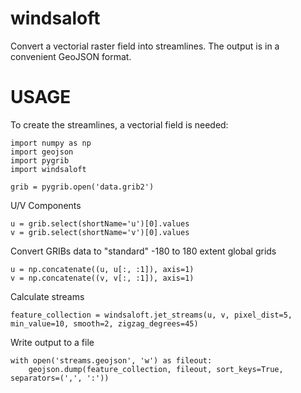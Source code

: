 # windsaloft

Convert a vectorial raster field into streamlines. The output is in a convenient GeoJSON format.


USAGE
=====

To create the streamlines, a vectorial field is needed:


	import numpy as np
	import geojson
	import pygrib
	import windsaloft

	grib = pygrib.open('data.grib2')

U/V Components

	u = grib.select(shortName='u')[0].values
	v = grib.select(shortName='v')[0].values

Convert GRIBs data to "standard" -180 to 180 extent global grids

	u = np.concatenate((u, u[:, :1]), axis=1)
	v = np.concatenate((v, v[:, :1]), axis=1)

Calculate streams

	feature_collection = windsaloft.jet_streams(u, v, pixel_dist=5, min_value=10, smooth=2, zigzag_degrees=45)

Write output to a file

	with open('streams.geojson', 'w') as fileout:
	    geojson.dump(feature_collection, fileout, sort_keys=True, separators=(',', ':'))